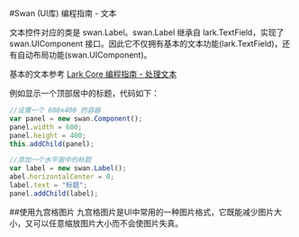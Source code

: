 #Swan (UI库) 编程指南 - 文本

文本控件对应的类是 swan.Label。swan.Label 继承自 lark.TextField，实现了 swan.UIComponent 接口。因此它不仅拥有基本的文本功能(lark.TextField)，还有自动布局功能(swan.UIComponent)。

基本的文本参考 [Lark Core 编程指南 - 处理文本](../core/11-0-text.md)

例如显示一个顶部居中的标题，代码如下：

```  TypeScript
//设置一个 600x400 的容器
var panel = new swan.Component();
panel.width = 600;
panel.height = 400;
this.addChild(panel);

//添加一个水平居中的标题
var label = new swan.Label();
abel.horizontalCenter = 0;
label.text = "标题";
panel.addChild(label);
```

##使用九宫格图片
九宫格图片是UI中常用的一种图片格式，它既能减少图片大小，又可以任意缩放图片大小而不会使图片失真。
